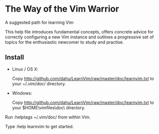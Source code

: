 The Way of the Vim Warrior
==========================

A suggested path for learning Vim

This help file introduces fundamental concepts, offers concrete advice for
correctly configuring a new Vim instance and outlines a progressive set of
topics for the enthusiastic newcomer to study and practise.

Install
-------

* Linux / OS X:

  Copy http://github.com/dahu/LearnVim/raw/master/doc/learnvim.txt to your ~/.vim/doc/ directory.

* Windows:

  Copy http://github.com/dahu/LearnVim/raw/master/doc/learnvim.txt to your $HOME\vimfiles\doc\ directory.

Run  :helptags ~/.vim/doc/   from within Vim.

Type :help learnvim   to get started.

